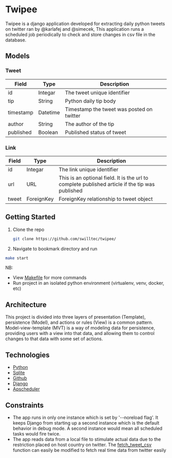 # Twipee

Twipee is a django application developed for extracting daily python tweets on twitter ran by @karlafej and @simecek, 
This application runs a scheduled job periodically to check and store changes in csv file in the database.


## Models

### Tweet


| Field   | Type             | Description           |
|-----------------|------------------|-------------------         |
| id               | Integar          | The tweet unique identifier |
| tip         | String           | Python daily tip body    |
| timestamp  | Datetime           | Timestamp the tweet was posted on twitter |
| author | String | The author of the tip|
| published | Boolean | Published status of tweet |


### Link
| Field   | Type             | Description           |
|-----------------|------------------|-------------------         |
| id               | Integar          | The link unique identifier |
| url         | URL           |This is an optional field. It is the url to complete published article if the tip was published  |
| tweet  | ForeignKey           | ForeignKey relationship to tweet object|


## Getting Started
1. Clone the repo
   ```sh
   git clone https://github.com/swilltec/twipee/
   ```
2. Navigate to bookmark directory and run
  ```sh
  make start
  ```
NB: 
- View [Makefile](Makefile) for more commands
- Run project in an isolated python environment (virtualenv, venv, docker, etc)

## Architecture
This project is divided into three layers of presentation (Template), persistence (Model), and actions or rules (View)
is a common pattern. Model-view-template (MVT) is a way of modeling data for persistence,
providing users with a view into that data, and allowing them to control changes to
that data with some set of actions.

## Technologies
 - [Python](https://www.python.org/)
 - [Sqlite](https://www.sqlite.org/index.html)
 - [Github](https://github.com/)
 - [Django](https://docs.djangoproject.com/en/3.2/)
 - [Apscheduler](https://apscheduler.readthedocs.io/en/latest/)


## Constraints
 -  The app runs in only one instance which is set by '--noreload flag'.
    It keeps Django from starting up a second instance which is the default behavior in debug mode. 
    A second instance would mean all scheduled tasks would fire twice.
 -  The app reads data from a local file to stimulate actual data due to the restriction placed on host country on twitter.
    The [fetch_tweet_csv](core/utils/process_csv.py) function can easily be modified to fetch real time data from twitter easily

